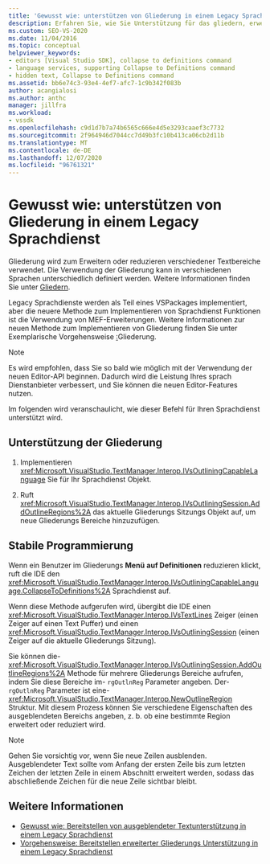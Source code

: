 ```yaml
---
title: 'Gewusst wie: unterstützen von Gliederung in einem Legacy Sprachdienst | Microsoft-Dokumentation'
description: Erfahren Sie, wie Sie Unterstützung für das gliedern, erweitern oder reduzieren verschiedener Textbereiche in einem Legacy Sprachdienst bereitstellen.
ms.custom: SEO-VS-2020
ms.date: 11/04/2016
ms.topic: conceptual
helpviewer_keywords:
- editors [Visual Studio SDK], collapse to definitions command
- language services, supporting Collapse to Definitions command
- hidden text, Collapse to Definitions command
ms.assetid: bb6e74c3-93e4-4ef7-afc7-1c9b342f083b
author: acangialosi
ms.author: anthc
manager: jillfra
ms.workload:
- vssdk
ms.openlocfilehash: c9d1d7b7a74b6565c666e4d5e3293caaef3c7732
ms.sourcegitcommit: 2f964946d7044cc7d49b3fc10b413ca06cb2d11b
ms.translationtype: MT
ms.contentlocale: de-DE
ms.lasthandoff: 12/07/2020
ms.locfileid: "96761321"
---
```

# <a name="how-to-support-outlining-in-a-legacy-language-service"></a>Gewusst wie: unterstützen von Gliederung in einem Legacy Sprachdienst
Gliederung wird zum Erweitern oder reduzieren verschiedener Textbereiche verwendet. Die Verwendung der Gliederung kann in verschiedenen Sprachen unterschiedlich definiert werden. Weitere Informationen finden Sie unter [Gliedern](../../ide/outlining.md).

 Legacy Sprachdienste werden als Teil eines VSPackages implementiert, aber die neuere Methode zum Implementieren von Sprachdienst Funktionen ist die Verwendung von MEF-Erweiterungen. Weitere Informationen zur neuen Methode zum Implementieren von Gliederung finden Sie unter Exemplarische Vorgehensweise [:](../../extensibility/walkthrough-outlining.md)Gliederung.

> [!NOTE]
> Es wird empfohlen, dass Sie so bald wie möglich mit der Verwendung der neuen Editor-API beginnen. Dadurch wird die Leistung Ihres sprach Dienstanbieter verbessert, und Sie können die neuen Editor-Features nutzen.

 Im folgenden wird veranschaulicht, wie dieser Befehl für Ihren Sprachdienst unterstützt wird.

## <a name="to-support-outlining"></a>Unterstützung der Gliederung

1. Implementieren <xref:Microsoft.VisualStudio.TextManager.Interop.IVsOutliningCapableLanguage> Sie für Ihr Sprachdienst Objekt.

2. Ruft <xref:Microsoft.VisualStudio.TextManager.Interop.IVsOutliningSession.AddOutlineRegions%2A> das aktuelle Gliederungs Sitzungs Objekt auf, um neue Gliederungs Bereiche hinzuzufügen.

## <a name="robust-programming"></a>Stabile Programmierung
 Wenn ein Benutzer im Gliederungs **Menü** **auf Definitionen** reduzieren klickt, ruft die IDE den <xref:Microsoft.VisualStudio.TextManager.Interop.IVsOutliningCapableLanguage.CollapseToDefinitions%2A> Sprachdienst auf.

 Wenn diese Methode aufgerufen wird, übergibt die IDE einen <xref:Microsoft.VisualStudio.TextManager.Interop.IVsTextLines> Zeiger (einen Zeiger auf einen Text Puffer) und einen <xref:Microsoft.VisualStudio.TextManager.Interop.IVsOutliningSession> (einen Zeiger auf die aktuelle Gliederungs Sitzung).

 Sie können die- <xref:Microsoft.VisualStudio.TextManager.Interop.IVsOutliningSession.AddOutlineRegions%2A> Methode für mehrere Gliederungs Bereiche aufrufen, indem Sie diese Bereiche im- `rgOutlnReg` Parameter angeben. Der- `rgOutlnReg` Parameter ist eine- <xref:Microsoft.VisualStudio.TextManager.Interop.NewOutlineRegion> Struktur. Mit diesem Prozess können Sie verschiedene Eigenschaften des ausgeblendeten Bereichs angeben, z. b. ob eine bestimmte Region erweitert oder reduziert wird.

> [!NOTE]
> Gehen Sie vorsichtig vor, wenn Sie neue Zeilen ausblenden. Ausgeblendeter Text sollte vom Anfang der ersten Zeile bis zum letzten Zeichen der letzten Zeile in einem Abschnitt erweitert werden, sodass das abschließende Zeichen für die neue Zeile sichtbar bleibt.

## <a name="see-also"></a>Weitere Informationen
- [Gewusst wie: Bereitstellen von ausgeblendeter Textunterstützung in einem Legacy Sprachdienst](../../extensibility/internals/how-to-provide-hidden-text-support-in-a-legacy-language-service.md)
- [Vorgehensweise: Bereitstellen erweiterter Gliederungs Unterstützung in einem Legacy Sprachdienst](../../extensibility/internals/how-to-provide-expanded-outlining-support-in-a-legacy-language-service.md)
